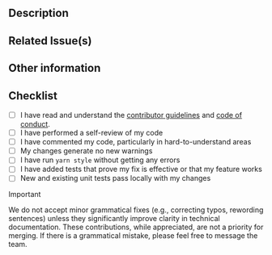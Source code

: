 <!-- Please refer to our CONTRIBUTING documentation for any questions on submitting a pull request. -->
<!-- Provide a general summary of your changes in the Title above. -->

## Description

<!-- Describe your changes in detail. -->
<!-- You may want to answer some of the following questions: -->
<!-- What kind of change does this PR introduce?** (Bug fix, feature, docs update, ...) -->
<!-- What is the current behavior?** (You can also link to an open issue here) -->
<!-- What is the new behavior (if this is a feature change)? -->
<!-- Does this PR introduce a breaking change?** (What changes might users need to make in their application due to this PR?) -->

## Related Issue(s)

<!-- This project accepts pull requests related to open issues. -->
<!-- If suggesting a new feature or change, please discuss it in an issue first. -->
<!-- If fixing a bug, there should be an issue describing it with steps to reproduce. -->
<!-- Please link to the issue(s) here -->

<!-- Closes # -->
<!-- Fixes # -->

## Other information

<!-- Any other information that is important to this PR such as screenshots of how the component looks before and after the change. -->
<!-- Feel free to remove this section if you will not use it. -->

## Checklist

<!-- Please check if the PR fulfills these requirements. -->

-   [ ] I have read and understand the [contributor guidelines](https://github.com/privacy-scaling-explorations/zk-kit/blob/main/CONTRIBUTING.md) and [code of conduct](https://github.com/privacy-scaling-explorations/zk-kit/blob/main/CODE_OF_CONDUCT.md).
-   [ ] I have performed a self-review of my code
-   [ ] I have commented my code, particularly in hard-to-understand areas
-   [ ] My changes generate no new warnings
-   [ ] I have run `yarn style` without getting any errors
-   [ ] I have added tests that prove my fix is effective or that my feature works
-   [ ] New and existing unit tests pass locally with my changes

> [!IMPORTANT]
> We do not accept minor grammatical fixes (e.g., correcting typos, rewording sentences) unless they significantly improve clarity in technical documentation. These contributions, while appreciated, are not a priority for merging. If there is a grammatical mistake, please feel free to message the team.

